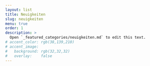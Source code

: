 ```yaml
---
layout: list
title: Neuigkeiten
slug: neuigkeiten
menu: true
order: 1
description: >
  Open `_featured_categories/neuigkeiten.md` to edit this text.
# accent_color: rgb(38,139,210)
# accent_image:
#   background: rgb(32,32,32)
#   overlay:    false
---
```

